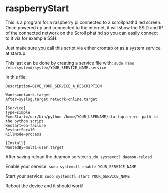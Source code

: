 # raspberryStart

This is a program for a raspberry pi connected to a scrollphathd led screen. Once powered up and connected to the internet, it will show the SSID and IP of the connected network on the Scroll phat hd so you can easily connect to it via for example SSH.

Just make sure you call this script via either crontab or as a system service at startup.

This last can be done by creating a service file with:
```sudo nano /etc/systemd/system/YOUR_SERVICE_NAME.service```

In this file:
```
Description=GIVE_YOUR_SERVICE_A_DESCRIPTION

Wants=network.target
After=syslog.target network-online.target

[Service]
Type=simple
ExecStart=/usr/bin/python /home/YOUR_USERNAME/startup.sh <<--path to the python script
Restart=on-failure
RestartSec=10
KillMode=process

[Install]
WantedBy=multi-user.target
```

After saving reload the deamon service: 
```sudo systemctl daemon-reload```

Enable your service:
```sudo systemctl enable YOUR_SERVICE_NAME```

Start your service:
```sudo systemctl start YOUR_SERVICE_NAME```

Reboot the device and it should work!
